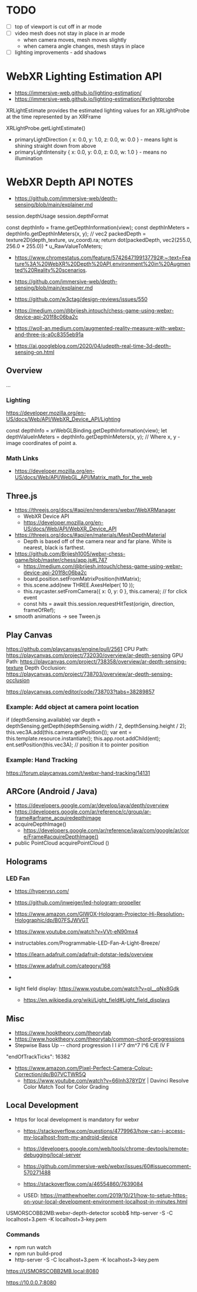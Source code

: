 # TODO

- [ ] top of viewport is cut off in ar mode
- [ ] video mesh does not stay in place in ar mode 
  - when camera moves, mesh moves slightly
  - when camera angle changes, mesh stays in place
- [ ] lighting improvements - add shadows

# WebXR Lighting Estimation API

- https://immersive-web.github.io/lighting-estimation/
- https://immersive-web.github.io/lighting-estimation/#xrlightprobe

XRLightEstimate provides the estimated lighting values for an XRLightProbe at the time represented by an XRFrame

XRLightProbe.getLightEstimate()
- primaryLightDirection
  { x: 0.0, y: 1.0, z: 0.0, w: 0.0 } - means light is shining straight down from above
- primaryLightIntensity
  { x: 0.0, y: 0.0, z: 0.0, w: 1.0 } - means no illumination


# WebXR Depth API NOTES 

- https://github.com/immersive-web/depth-sensing/blob/main/explainer.md

session.depthUsage
session.depthFormat

const depthInfo = frame.getDepthInformation(view);
const depthInMeters = depthInfo.getDepthInMeters(x, y);
//
vec2 packedDepth = texture2D(depth_texture, uv_coord).ra;
return dot(packedDepth, vec2(255.0, 256.0 * 255.0)) * u_RawValueToMeters;

- https://www.chromestatus.com/feature/5742647199137792#:~:text=Feature%3A%20WebXR%20Depth%20API,environment%20in%20Augmented%20Reality%20scenarios.
- https://github.com/immersive-web/depth-sensing/blob/main/explainer.md
- https://github.com/w3ctag/design-reviews/issues/550
- https://medium.com/@brijesh.intouch/chess-game-using-webxr-device-api-201f8c06ba2c
- https://woll-an.medium.com/augmented-reality-measure-with-webxr-and-three-js-a0c8355eb91a

- https://ai.googleblog.com/2020/04/udepth-real-time-3d-depth-sensing-on.html

## Overview
...

### Lighting
https://developer.mozilla.org/en-US/docs/Web/API/WebXR_Device_API/Lighting

const depthInfo = xrWebGLBinding.getDepthInformation(view);
let depthValueInMeters = depthInfo.getDepthInMeters(x, y);
  // Where x, y - image coordinates of point a.

### Math Links

- https://developer.mozilla.org/en-US/docs/Web/API/WebGL_API/Matrix_math_for_the_web

## Three.js

- https://threejs.org/docs/#api/en/renderers/webxr/WebXRManager
  - WebXR Device API
  - https://developer.mozilla.org/en-US/docs/Web/API/WebXR_Device_API
- https://threejs.org/docs/#api/en/materials/MeshDepthMaterial
  - Depth is based off of the camera near and far plane. White is nearest, black is farthest.
- https://github.com/Brijesh1005/webxr-chess-game/blob/master/chess/app.js#L747
  - https://medium.com/@brijesh.intouch/chess-game-using-webxr-device-api-201f8c06ba2c
  - board.position.setFromMatrixPosition(hitMatrix);
  - this.scene.add(new THREE.AxesHelper( 10 ));
  - this.raycaster.setFromCamera({ x: 0, y: 0 }, this.camera); // for click event
  - const hits = await this.session.requestHitTest(origin, direction, frameOfRef);
- smooth animations -> see Tween.js


## Play Canvas

https://github.com/playcanvas/engine/pull/2561
CPU Path: https://playcanvas.com/project/732030/overview/ar-depth-sensing
GPU Path: https://playcanvas.com/project/738358/overview/ar-depth-sensing-texture
Depth Occlusion: https://playcanvas.com/project/738703/overview/ar-depth-sensing-occlusion

https://playcanvas.com/editor/code/738703?tabs=38289857

### Example: Add object at camera point location
if (depthSensing.available)
    var depth = depthSensing.getDepth(depthSensing.width / 2, depthSensing.height / 2);
    this.vec3A.add(this.camera.getPosition());
    var ent = this.template.resource.instantiate();
    this.app.root.addChild(ent);     
    ent.setPosition(this.vec3A); // position it to pointer position

### Example: Hand Tracking
https://forum.playcanvas.com/t/webxr-hand-tracking/14131

## ARCore (Android / Java)

- https://developers.google.com/ar/develop/java/depth/overview
- https://developers.google.com/ar/reference/c/group/ar-frame#arframe_acquiredepthimage
- acquireDepthImage()
  - https://developers.google.com/ar/reference/java/com/google/ar/core/Frame#acquireDepthImage()
- public PointCloud acquirePointCloud ()

## Holograms

### LED Fan

- https://hypervsn.com/
- https://github.com/jnweiger/led-hologram-propeller
- https://www.amazon.com/GIWOX-Hologram-Projector-Hi-Resolution-Holographic/dp/B07FSJWVGT
- https://www.youtube.com/watch?v=VVt-eN90mx4
- instructables.com/Programmable-LED-Fan-A-Light-Breeze/

- https://learn.adafruit.com/adafruit-dotstar-leds/overview
- https://www.adafruit.com/category/168 
- 

- light field display: https://www.youtube.com/watch?v=pI__qNx8Gdk
  - https://en.wikipedia.org/wiki/Light_field#Light_field_displays

## Misc

- https://www.hooktheory.com/theorytab
- https://www.hooktheory.com/theorytab/common-chord-progressions
- Stepwise Bass Up -- chord progression
I      I
ii^7   dm^7
I^6    C/E
IV     F

"endOfTrackTicks": 16382

- https://www.amazon.com/Pixel-Perfect-Camera-Colour-Correction/dp/B07VCTWR5Q
    - https://www.youtube.com/watch?v=66Inh378YDY | Davinci Resolve Color Match Tool for Color Grading

## Local Development

- https for local development is mandatory for webxr
    - https://stackoverflow.com/questions/4779963/how-can-i-access-my-localhost-from-my-android-device
    - https://developers.google.com/web/tools/chrome-devtools/remote-debugging/local-server
    - https://github.com/immersive-web/webxr/issues/60#issuecomment-570271488
    - https://stackoverflow.com/a/46554860/7639084

    - USED: https://matthewhoelter.com/2019/10/21/how-to-setup-https-on-your-local-development-environment-localhost-in-minutes.html

USMORSCOBB2MB:webxr-depth-detector scobb$ http-server -S -C localhost+3.pem -K localhost+3-key.pem

### Commands

- npm run watch
- npm run build-prod
- http-server -S -C localhost+3.pem -K localhost+3-key.pem

https://USMORSCOBB2MB.local:8080

https://10.0.0.7:8080

